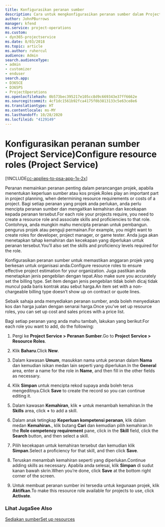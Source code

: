 ```yaml
---
title: Konfigurasikan peranan sumber
description: Cara untuk mengkonfigurasikan peranan sumber dalam Project Service
author: JohnPBurrows
manager: kfend
ms.service: project-operations
ms.custom:
- dyn365-projectservice
ms.date: 8/03/2018
ms.topic: article
ms.author: ruhercul
audience: Admin
search.audienceType:
- admin
- customizer
- enduser
search.app:
- D365CE
- D365PS
- ProjectOperations
ms.openlocfilehash: 0b573bec395217e105cc8d9c669343e37ff6662e
ms.sourcegitcommit: 4cf1dc1561b92fca4175f0b3813133c5e63ce8e6
ms.translationtype: HT
ms.contentlocale: ms-MY
ms.lasthandoff: 10/28/2020
ms.locfileid: "4129149"
---
```

# <a name="configure-resource-roles-project-service"></a><span data-ttu-id="1ab74-103">Konfigurasikan peranan sumber (Project Service)</span><span class="sxs-lookup"><span data-stu-id="1ab74-103">Configure resource roles (Project Service)</span></span>

[!INCLUDE[cc-applies-to-psa-app-1x-2x](../includes/cc-applies-to-psa-app-1x-2x.md)]

<span data-ttu-id="1ab74-104">Peranan memainkan peranan penting dalam perancangan projek, apabila menentukan keperluan sumber atau kos projek.</span><span class="sxs-lookup"><span data-stu-id="1ab74-104">Roles play an important part in project planning, when determining resource requirements or costs of a project.</span></span> <span data-ttu-id="1ab74-105">Bagi setiap peranan yang projek anda perlukan, anda perlu mencipta peranan sumber dan mengaitkan kemahiran dan kecekapan kepada peranan tersebut.</span><span class="sxs-lookup"><span data-stu-id="1ab74-105">For each role your projects require, you need to create a resource role and associate skills and proficiencies to that role.</span></span> <span data-ttu-id="1ab74-106">Contohnya, anda mungkin mahu mencipta peranan untuk pembangun. pengurus projek atau penguji permainan.</span><span class="sxs-lookup"><span data-stu-id="1ab74-106">For example, you might want to create roles for developer, project manager, or game tester.</span></span> <span data-ttu-id="1ab74-107">Anda juga akan menetapkan tahap kemahiran dan kecekapan yang diperlukan untuk peranan tersebut.</span><span class="sxs-lookup"><span data-stu-id="1ab74-107">You’ll also set the skills and proficiency levels required for the role.</span></span>  
  
 <span data-ttu-id="1ab74-108">Konfigurasikan peranan sumber untuk memastikan anggaran projek yang berkesan untuk organisasi anda.</span><span class="sxs-lookup"><span data-stu-id="1ab74-108">Configure resource roles to ensure effective project estimation for your organization.</span></span>  <span data-ttu-id="1ab74-109">Juga pastikan anda menetapkan jenis pengebilan dengan tepat.</span><span class="sxs-lookup"><span data-stu-id="1ab74-109">Also make sure you accurately set the billing type.</span></span> <span data-ttu-id="1ab74-110">Set item dengan jenis pengebilan tidak boleh dicaj tidak muncul pada baris kontrak atau sebut harga.</span><span class="sxs-lookup"><span data-stu-id="1ab74-110">An item set with a non-chargeable billing type doesn’t show up on contract or quote lines.</span></span>  
  
 <span data-ttu-id="1ab74-111">Sebaik sahaja anda menyediakan peranan sumber, anda boleh menyediakan kos dan harga jualan dengan senarai harga.</span><span class="sxs-lookup"><span data-stu-id="1ab74-111">Once you’ve set up resource roles, you can set up cost and sales prices with a price list.</span></span>  
  
 <span data-ttu-id="1ab74-112">Bagi setiap peranan yang anda mahu tambah, lakukan yang berikut:</span><span class="sxs-lookup"><span data-stu-id="1ab74-112">For each role you want to add, do the following:</span></span>  
  
1.  <span data-ttu-id="1ab74-113">Pergi ke **Project Service > Peranan Sumber**.</span><span class="sxs-lookup"><span data-stu-id="1ab74-113">Go to **Project Service > Resource Roles**.</span></span>  
  
2.  <span data-ttu-id="1ab74-114">Klik **Baharu**.</span><span class="sxs-lookup"><span data-stu-id="1ab74-114">Click **New**.</span></span>  
  
3.  <span data-ttu-id="1ab74-115">Dalam kawasan **Umum**, masukkan nama untuk peranan dalam **Nama** dan kemudian isikan medan lain seperti yang diperlukan.</span><span class="sxs-lookup"><span data-stu-id="1ab74-115">In the **General** area, enter a name for the role in **Name**, and then fill in the other fields as necessary.</span></span>  
  
4.  <span data-ttu-id="1ab74-116">Klik **Simpan** untuk mencipta rekod supaya anda boleh terus mengeditnya.</span><span class="sxs-lookup"><span data-stu-id="1ab74-116">Click **Save** to create the record so you can continue editing it.</span></span>  
  
5.  <span data-ttu-id="1ab74-117">Dalam kawasan **Kemahiran**, klik **+** untuk menambah kemahiran.</span><span class="sxs-lookup"><span data-stu-id="1ab74-117">In the **Skills** area, click **+** to add a skill.</span></span>  
  
6.  <span data-ttu-id="1ab74-118">Dalam anak tetingkap **Keperluan kompetensi peranan**, klik dalam medan **Kemahiran.**, klik butang **Cari** dan kemudian pilih kemahiran.</span><span class="sxs-lookup"><span data-stu-id="1ab74-118">In the **Role competency requirement** pane, click in the **Skill** field, click the **Search** button, and then select a skill.</span></span>  
  
7.  <span data-ttu-id="1ab74-119">Pilih kecekapan untuk kemahiran tersebut dan kemudian klik **Simpan**.</span><span class="sxs-lookup"><span data-stu-id="1ab74-119">Select a proficiency for that skill, and then click **Save**.</span></span>  
  
8.  <span data-ttu-id="1ab74-120">Teruskan menambah kemahiran seperti yang diperlukan.</span><span class="sxs-lookup"><span data-stu-id="1ab74-120">Continue adding skills as necessary.</span></span> <span data-ttu-id="1ab74-121">Apabila anda selesai, klik **Simpan** di sudut kanan bawah skrin.</span><span class="sxs-lookup"><span data-stu-id="1ab74-121">When you’re done, click **Save** at the bottom right corner of the screen.</span></span>  
  
9. <span data-ttu-id="1ab74-122">Untuk membuat peranan sumber ini tersedia untuk kegunaan projek, klik **Aktifkan**.</span><span class="sxs-lookup"><span data-stu-id="1ab74-122">To make this resource role available for projects to use, click **Activate**.</span></span>  
  
### <a name="see-also"></a><span data-ttu-id="1ab74-123">Lihat Juga</span><span class="sxs-lookup"><span data-stu-id="1ab74-123">See Also</span></span>  
 [<span data-ttu-id="1ab74-124">Sediakan sumber</span><span class="sxs-lookup"><span data-stu-id="1ab74-124">Set up resources</span></span>](../psa/set-up-resources.md)
